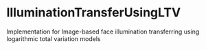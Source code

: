 # IlluminationTransferUsingLTV
Implementation for Image-based face illumination transferring using logarithmic total variation models
